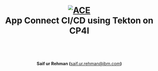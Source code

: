 <h1 align="center">
  <br>
  <a href="https://github.com/SaifRehman/maskd.git"><img src="https://1.cms.s81c.com/sites/default/files/2020-04/edgeapplication600x340.jpg.jpeg" alt="ACE"></a>
  <br>
      App Connect CI/CD using Tekton on CP4I
  <br>
  <br>
</h1>

<p align="center" style="margin-top: 50px; font-weight: bold;"><b>Saif ur Rehman</b> (<a href="mailto:saif.ur.rehman@ibm.com" style="font-weight: normal">saif.ur.rehman@ibm.com</a>)</p>
<div style="page-break-after: always; break-after: page;"></div>
<br>
